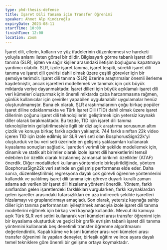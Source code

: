 ```yaml
---
type: phd-thesis-defense
title: İşaret Dili Tanıma için Transfer Öğrenimi
speaker: Ahmet Alp Kındıroğlu
expiryDate: 2023-08-11
startTime: 10:00
finishTime: 12:00
location: Zoom
---
```


İşaret dili, ellerin, kolların ve yüz ifadelerinin düzenlenmesi ve hareketi
yoluyla anlamı ileten görsel bir dildir. Bilgisayarlı görme tabanlı işaret dili
tanıma (SLR), işiten ve sağır kişiler arasındaki iletişim boşluğunu kapatmaya
yardımcı olabilir. SLR, izole işaret tanıma, işaret tespiti, sürekli işaret dili
tanıma ve işaret dili çevirisi dahil olmak üzere çeşitli görevler için bir
şemsiye terimdir. İşaret dili tanıma (SLR) üzerine araştırmalar önemli ilerleme
kaydetmiştir, ancak işaretleri modellemek ve tanımak için çok büyük miktarda
veriye dayanmaktadır. İşaret dilleri için büyük açıklamalı işaret dili veri
kümeleri oluşturmak için önemli miktarda çaba harcanmasına rağmen, günlük
kullanıcılar için çeviriler yapabilen uygulanabilir uygulamalar henüz
oluşturulmamıştır. Buna ek olarak, SLR araştırmalarının çoğu birkaç popüler
işaret diline odaklanmakta ve Türk İşaret Dili (TİD) dahil olmak üzere işaret
dillerinin çoğunu işaret dili teknolojilerini geliştirmek için yetersiz kaynaklı
diller olarak bırakmaktadır. Bu tezde, TID için işaret dili tanıma
teknolojilerinin geliştirilmesiyle ilgili bir dizi açık araştırma sorusunun
altını çizdik ve konuya birkaç farklı açıdan yaklaştık. 744 farklı sınıftan 22k
video içeren TID için izole edilmiş bir SLR veri seti olan BosphorusSign22k'yi
oluşturduk ve bu veri seti üzerinde en gelişmiş yaklaşımları kullanarak
kıyaslama sonuçları sağladık. İşaretleri verimli bir şekilde modellemek için,
dinamik ve statik alt birimler olarak izole işaret dili hareketlerini temsil
edebilen bir özellik olarak hizalanmış zamansal birikimli özellikler (ATAF)
önerdik. Diğer modaliteleri kullanan yöntemlerle birleştirildiğinde, yöntem
BosphorusSign22k veri setinde en gelişmiş performansı elde eder. Daha sonra,
düzenlileştirilmiş regresyona dayalı çok görevli öğrenme yöntemlerini kullandık
ve yalıtılmış işaret dili tanıma için göreve duyarlı kurallı zaman atlama adı
verilen bir işaret dili hizalama yöntemi önerdik. Yöntem, farklı sınıflardan
gelen işaretlerdeki farklılıkları vurgularken, farklı kaynaklardan gelen
işaretler arasındaki tutarsızlıkları en aza indirecek şekilde işaretleri
hizalamayı ve gruplandırmayı amaçladı. Son olarak, yetersiz kaynağa sahip diller
için tanıma performansını iyileştirmek amacıyla izole işaret dili tanıma
modellerini eğitmek için birkaç veri kaynağı kullandık. Mevcut iki kamuya açık
Türk SLR veri setini kullanarak veri kümeleri arası transfer öğrenimi için bir
kıyaslama oluşturduk ve geçici bir grafik evrişim tabanlı işaret dili tanıma
yöntemini kullanarak beş denetimli transfer öğrenme algoritmasını
değerlendirdik. Kapalı küme ve kısmi kümeler arası veri kümeleri arası transfer
öğrenimi ile yapılan deneyler, birleşik eğitim ve ince ayara dayalı temel
tekniklere göre önemli bir gelişme ortaya koymaktadır.

